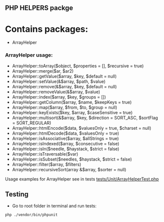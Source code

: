 ## PHP HELPERS packge

Сontains packages:
=========================

 - ArrayHelper

### ArrayHelper usage:

* ArrayHelper::toArray($object, $properties = [], $recursive = true)
* ArrayHelper::merge($ar, $ar2)
* ArrayHelper::getValue($array, $key, $default = null)
* ArrayHelper::setValue(&$array, $path, $value)
* ArrayHelper::remove(&$array, $key, $default = null)
* ArrayHelper::removeValue(&$array, $value)
* ArrayHelper::index($array, $key, $groups = [])
* ArrayHelper::getColumn($array, $name, $keepKeys = true)
* ArrayHelper::map($array, $from, $to, $group = null)
* ArrayHelper::keyExists($key, $array, $caseSensitive = true)
* ArrayHelper::multisort(&$array, $key, $direction = SORT_ASC, $sortFlag = SORT_REGULAR)
* ArrayHelper::htmlEncode($data, $valuesOnly = true, $charset = null)
* ArrayHelper::htmlDecode($data, $valuesOnly = true)
* ArrayHelper::isAssociative($array, $allStrings = true)
* ArrayHelper::isIndexed($array, $consecutive = false)
* ArrayHelper::isIn($needle, $haystack, $strict = false)
* ArrayHelper::isTraversable($var)
* ArrayHelper::isSubset($needles, $haystack, $strict = false)
* ArrayHelper::filter($array, $filters)
* ArrayHelper::recursiveSort(array &$array, $sorter = null)

Usage examples for ArrayHelper see in tests [tests/Unit/ArrayHelperTest.php](tests/Unit/ArrayHelperTest.php)

## Testing

* Go to root folder in terminal and run tests:
```
php ./vendor/bin/phpunit
```